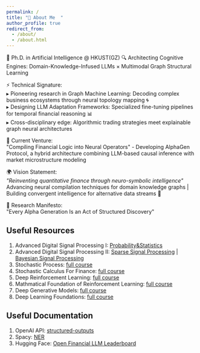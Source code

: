 ```yaml
---
permalink: /
title: "👋 About Me  "
author_profile: true
redirect_from: 
  - /about/
  - /about.html
--- 
```

📌 Ph.D. in Artificial Intelligence @ HKUST(GZ) 
🔍 Architecting Cognitive Engines: Domain-Knowledge-Infused LLMs × Multimodal Graph Structural Learning  

⚡ Technical Signature:  
▸ Pioneering research in Graph Machine Learning: Decoding complex business ecosystems through neural topology mapping 🌀  
▸ Designing LLM Adaptation Frameworks: Specialized fine-tuning pipelines for temporal financial reasoning 📊  
▸ Cross-disciplinary edge: Algorithmic trading strategies meet explainable graph neural architectures  

🚀 Current Venture:  
"Compiling Financial Logic into Neural Operators" - Developing AlphaGen Protocol, a hybrid architecture combining LLM-based causal inference with market microstructure modeling 

🌍 Vision Statement:  
_"Reinventing quantitative finance through neuro-symbolic intelligence"_  
Advancing neural compilation techniques for domain knowledge graphs | Building convergent intelligence for alternative data streams 🔗  

🎯 Research Manifesto:  
"Every Alpha Generation Is an Act of Structured Discovery"  


## Useful Resources
1. Advanced Digital Signal Processing I: [Probability&Statistics](https://www.bilibili.com/video/BV1ga4y157L5?spm_id_from=333.788.videopod.episodes&vd_source=80283fbc97092e937f74a290368d6852&p=1)
2. Advanced Digital Signal Processing II: [Sparse Signal Processing](https://www.bilibili.com/video/BV1xusaeWErz?spm_id_from=333.788.videopod.episodes&vd_source=80283fbc97092e937f74a290368d6852&p=11) \| [Bayesian Signal Processing](https://www.bilibili.com/video/BV1xusaeWErz?spm_id_from=333.788.videopod.episodes&vd_source=80283fbc97092e937f74a290368d6852&p=15)
3. Stochastic Process: [full course](https://www.bilibili.com/video/BV11b421E7nh)
4. Stochastic Calculus For Finance: [full course](https://www.bilibili.com/video/BV1v54y1S78c)
5. Deep Reinforcement Learning: [full course](https://www.bilibili.com/video/BV12o4y197US)
6. Mathmatical Foundation of Reinforcement Learning: [full course](https://www.bilibili.com/video/BV1sd4y167NS)
7. Deep Generative Models: [full course](https://www.bilibili.com/video/BV1yq421A7ig)
8. Deep Learning Foundations: [full course](https://youtu.be/6Nctj1GCFVo?si=JlGTt_ZVS1qDurb3)

## Useful Documentation
1. OpenAI API: [structured-outputs](https://platform.openai.com/docs/guides/structured-outputs)
2. Spacy: [NER](https://spacy.io/usage/linguistic-features#named-entities)
3. Hugging Face: [Open Financial LLM Leaderboard](https://huggingface.co/spaces/finosfoundation/Open-Financial-LLM-Leaderboard)
